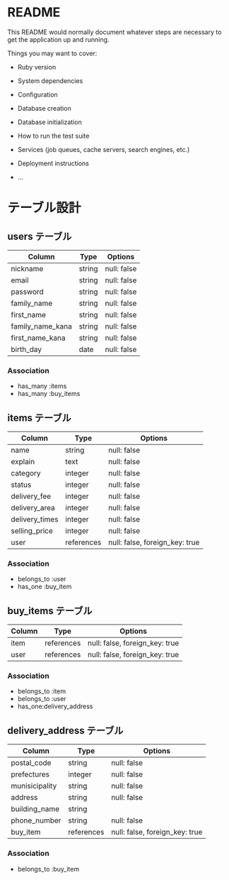 # README

This README would normally document whatever steps are necessary to get the
application up and running.

Things you may want to cover:

* Ruby version

* System dependencies

* Configuration

* Database creation

* Database initialization

* How to run the test suite

* Services (job queues, cache servers, search engines, etc.)

* Deployment instructions

* ...


# テーブル設計

## users テーブル

| Column          | Type     | Options     |
| --------------- | ------   | ----------- |
| nickname        | string   | null: false |
| email           | string   | null: false |
| password        | string   | null: false |
| family_name     | string   | null: false |
| first_name      | string   | null: false |
| family_name_kana| string   | null: false |
| first_name_kana | string   | null: false |
| birth_day       | date     | null: false |

### Association

- has_many :items
- has_many :buy_items

## items テーブル

| Column         | Type       | Options                            |
| -------------- | ---------- | ---------------------------------- |
| name           | string     | null: false                        |
| explain        | text       | null: false                        |
| category       | integer    | null: false                        |
| status         | integer    | null: false                        |
| delivery_fee   | integer    | null: false                        |
| delivery_area  | integer    | null: false                        |
| delivery_times | integer    | null: false                        |
| selling_price  | integer    | null: false                        |
| user           | references | null: false, foreign_key: true     |


### Association

- belongs_to :user
- has_one :buy_item

## buy_items テーブル

| Column          | Type       | Options                        |
| --------------- | ---------- | ------------------------------ |
| item            | references | null: false, foreign_key: true |
| user            | references | null: false, foreign_key: true |

### Association

- belongs_to :item
- belongs_to :user
- has_one:delivery_address

## delivery_address テーブル

| Column               | Type       | Options                        |
| -------------------- | ---------- |------------------------------- |
| postal_code          | string     | null: false                    |
| prefectures          | integer    | null: false                    |
| munisicipality       | string     | null: false                    |
| address              | string     | null: false                    |
| building_name        | string     |                                |
| phone_number         | string     | null: false                    |
| buy_item             | references | null: false, foreign_key: true |


### Association

- belongs_to :buy_item

